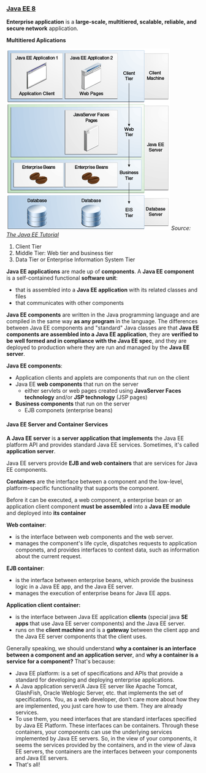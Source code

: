 ### [Java EE 8](https://javaee.github.io/tutorial/toc.html)

**Enterprise application** is a **large-scale, multitiered, scalable, reliable, and secure network** application.

**Multitiered Aplications**

![](../imgs/java_web/javaeett_dt_001.png) 
*Source: [The Java EE Tutorial](https://javaee.github.io/tutorial/overview004.html)*

  1. Client Tier
  2. Middle Tier: Web tier and business tier
  3. Data Tier or Enterprise Information System Tier

**Java EE applications** are made up of **components**. A **Java EE component** is a self-contained functional **software unit**:
- that is assembled into a **Java EE application** with its related classes and files
- that communicates with other components

**Java EE components** are written in the Java programming language and are compiled in the same way **as any program** in the language. The differences between Java EE components and "standard" Java classes are that **Java EE components are assembled into a Java EE application**, they are **verified to be well formed and in compliance with the Java EE spec**, and they are deployed to production where they are run and managed by the **Java EE server**.

**Java EE components**:
- Application clients and applets are components that run on the client
- Java EE **web components** that run on the server
  - either servlets or web pages created using **JavaServer Faces technology** and/or **JSP technology** (JSP pages)
- **Business components** that run on the server
  - EJB componets (enterprise beans)

#### Java EE Server and Container Services
**A Java EE server** is **a server application that implements** the Java EE platform API and provides standard Java EE services. Sometimes, it's called **application server**. 

Java EE servers provide **EJB and web containers** that are services for Java EE components.

**Containers** are the interface between a component and the low-level, platform-specific functionality that supports the component.

Before it can be executed, a web component, a enterprise bean or an application client component **must be assembled** into a **Java EE module** and deployed into **its container**

**Web container**:
- is the interface between web components and the web server.
- manages the component's life cycle, dispatches requests to application componets, and provides interfaces to context data, such as information about the current request.

**EJB container**: 
- is the interface between enterprise beans, which provide the business logic in a Java EE app, and the Java EE server.
- manages the execution of enterprise beans for Java EE apps.

**Application client container:**
- is the interface between Java EE application **clients** (special java **SE apps** that use Java EE server components) and the Java EE server.
- runs on the **client machine** and is a **gateway** between the client app and the Java EE server components that the client uses.

Generally speaking, we should understand **why a container is an interface between a component and an application server**, and **why a container is a service for a component?** That's because:

- Java EE platform: is a set of specifications and APIs that provide a standard for developing and deploying enterprise applications.
- A Java application server/A Java EE server like Apache Tomcat, GlashFish, Oracle Weblogic Server, etc. that implements the set of specifications. You, as a web developer, don't care more about how they are implemented, you just care how to use them. They are already services.
- To use them, you need interfaces that are standard interfaces specified by Java EE Platform. These interfaces can be containers. Through these containers, your components can use the underlying services implemented by Java EE servers. So, in the view of your components, it seems the services provided by the containers, and in the view of Java EE servers, the containers are the interfaces between your components and Java EE servers.
- That's all!